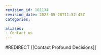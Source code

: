 ```yaml
---
revision_id: 101134
revision_date: 2023-05-28T11:52:45Z
categories:

aliases:
- Contact_us
---
```


#REDIRECT [[Contact Profound Decisions]]
